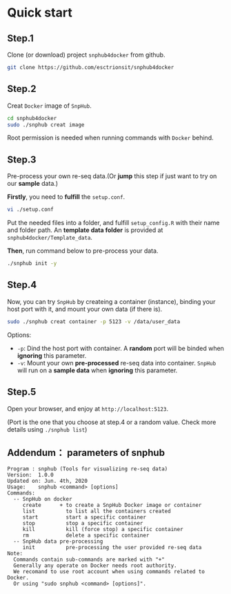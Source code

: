 # Quick start

## Step.1

Clone (or download) project `snphub4docker` from github.

```sh
git clone https://github.com/esctrionsit/snphub4docker
```

## Step.2

Creat `Docker` image of `SnpHub`.

```sh
cd snphub4docker
sudo ./snphub creat image
```
Root permission is needed when running commands with `Docker` behind.

## Step.3

Pre-process your own re-seq data.(Or **jump** this step if just want to try on our **sample** data.)

**Firstly**, you need to **fulfill** the `setup.conf`.
```sh
vi ./setup.conf
```
Put the needed files into a folder, and fulfill `setup_config.R` with their name and folder path.
An **template data folder** is provided at `snphub4docker/Template_data`.

**Then**, run command below to pre-process your data.

```sh
./snphub init -y
```

## Step.4

Now, you can try `SnpHub` by createing a container (instance), binding your host port with it, and mount your own data (if there is).

```sh
sudo ./snphub creat container -p 5123 -v /data/user_data
```

Options:
- `-p`: Dind the host port with container. A **random** port will be binded when **ignoring** this parameter.
- `-v`: Mount your own **pre-processed** re-seq data into container. `SnpHub` will run on a **sample data** when **ignoring** this parameter.

## Step.5

Open your browser, and enjoy at `http://localhost:5123`.

(Port is the one that you choose at step.4 or a random value. Check more details using `./snphub list`)

## Addendum： parameters of snphub

```text
Program : snphub (Tools for visualizing re-seq data)
Version:  1.0.0
Updated on: Jun. 4th, 2020
Usage:    snphub <command> [options]
Commands:
  -- SnpHub on docker
     create      + to create a SnpHub Docker image or container
     list          to list all the containers created
     start         start a specific container
     stop          stop a specific container
     kill          kill (force stop) a specific container
     rm            delete a specific container
  -- SnpHub data pre-processing
     init          pre-processing the user provided re-seq data
Note: 
  Commands contain sub-commands are marked with "+" 
  Generally any operate on Docker needs root authority.
  We recomand to use root account when using commands related to Docker.
  Or using "sudo snphub <command> [options]".
```